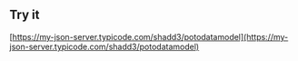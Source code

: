## Try it

[https://my-json-server.typicode.com/shadd3/potodatamodel](https://my-json-server.typicode.com/shadd3/potodatamodel)

